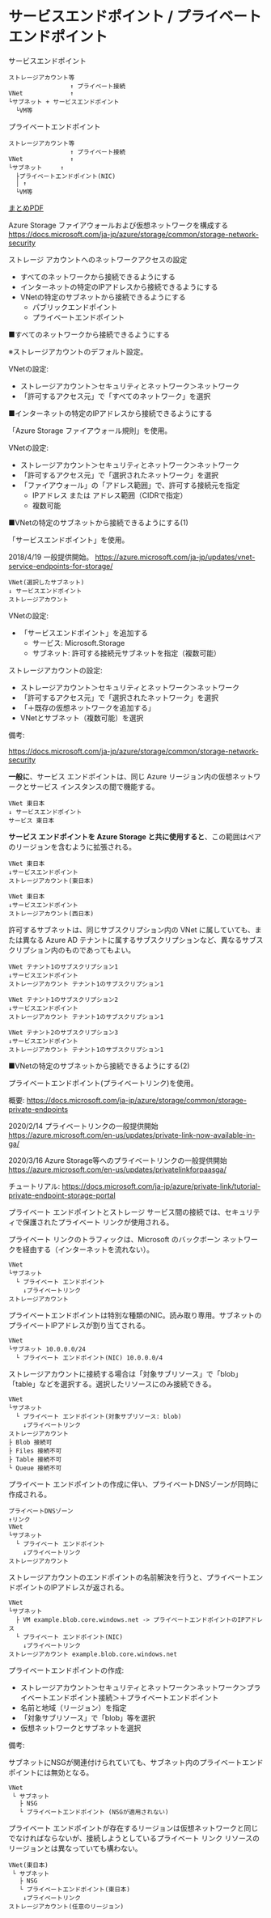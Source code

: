 # サービスエンドポイント / プライベートエンドポイント

サービスエンドポイント
```
ストレージアカウント等
                 ↑ プライベート接続
VNet             ↑
└サブネット + サービスエンドポイント
  └VM等
```

プライベートエンドポイント
```
ストレージアカウント等
                 ↑ プライベート接続
VNet             ↑
└サブネット     ↑
  ├プライベートエンドポイント(NIC)
  │ ↑
  └VM等
```

[まとめPDF](../AZ-104/pdf/mod06/サービスエンドポイントvsプライベートエンドポイント.pdf)

Azure Storage ファイアウォールおよび仮想ネットワークを構成する
https://docs.microsoft.com/ja-jp/azure/storage/common/storage-network-security

ストレージ アカウントへのネットワークアクセスの設定
- すべてのネットワークから接続できるようにする
- インターネットの特定のIPアドレスから接続できるようにする
- VNetの特定のサブネットから接続できるようにする
  - パブリックエンドポイント
  - プライベートエンドポイント

■すべてのネットワークから接続できるようにする

※ストレージアカウントのデフォルト設定。

VNetの設定:
- ストレージアカウント＞セキュリティとネットワーク＞ネットワーク
- 「許可するアクセス元」で「すべてのネットワーク」を選択

■インターネットの特定のIPアドレスから接続できるようにする

「Azure Storage ファイアウォール規則」を使用。


VNetの設定:
- ストレージアカウント＞セキュリティとネットワーク＞ネットワーク
- 「許可するアクセス元」で「選択されたネットワーク」を選択
- 「ファイアウォール」の「アドレス範囲」で、許可する接続元を指定
  - IPアドレス または アドレス範囲（CIDRで指定）
  - 複数可能

■VNetの特定のサブネットから接続できるようにする(1)

「サービスエンドポイント」を使用。

2018/4/19 一般提供開始。 https://azure.microsoft.com/ja-jp/updates/vnet-service-endpoints-for-storage/

```
VNet(選択したサブネット)
↓ サービスエンドポイント
ストレージアカウント
```

VNetの設定:
- 「サービスエンドポイント」を追加する
  - サービス: Microsoft.Storage
  - サブネット: 許可する接続元サブネットを指定（複数可能）

ストレージアカウントの設定:
- ストレージアカウント＞セキュリティとネットワーク＞ネットワーク
- 「許可するアクセス元」で「選択されたネットワーク」を選択
- 「＋既存の仮想ネットワークを追加する」
- VNetとサブネット（複数可能）を選択

備考:

https://docs.microsoft.com/ja-jp/azure/storage/common/storage-network-security

**一般に**、サービス エンドポイントは、同じ Azure リージョン内の仮想ネットワークとサービス インスタンスの間で機能する。

```
VNet 東日本
↓ サービスエンドポイント
サービス 東日本
```

**サービス エンドポイントを Azure Storage と共に使用すると**、この範囲はペアのリージョンを含むように拡張される。

```
VNet 東日本
↓サービスエンドポイント
ストレージアカウント(東日本)

VNet 東日本
↓サービスエンドポイント
ストレージアカウント(西日本)
```

許可するサブネットは、同じサブスクリプション内の VNet に属していても、または異なる Azure AD テナントに属するサブスクリプションなど、異なるサブスクリプション内のものであってもよい。

```
VNet テナント1のサブスクリプション1
↓サービスエンドポイント
ストレージアカウント テナント1のサブスクリプション1

VNet テナント1のサブスクリプション2
↓サービスエンドポイント
ストレージアカウント テナント1のサブスクリプション1

VNet テナント2のサブスクリプション3
↓サービスエンドポイント
ストレージアカウント テナント1のサブスクリプション1
```

■VNetの特定のサブネットから接続できるようにする(2)

プライベートエンドポイント(プライベートリンク)を使用。

概要:
https://docs.microsoft.com/ja-jp/azure/storage/common/storage-private-endpoints

2020/2/14 プライベートリンクの一般提供開始
https://azure.microsoft.com/en-us/updates/private-link-now-available-in-ga/

2020/3/16 Azure Storage等へのプライベートリンクの一般提供開始
https://azure.microsoft.com/en-us/updates/privatelinkforpaasga/

チュートリアル:
https://docs.microsoft.com/ja-jp/azure/private-link/tutorial-private-endpoint-storage-portal


プライベート エンドポイントとストレージ サービス間の接続では、セキュリティで保護されたプライベート リンクが使用される。

プライベート リンクのトラフィックは、Microsoft のバックボーン ネットワークを経由する（インターネットを流れない）。

```
VNet
└サブネット
  └ プライベート エンドポイント
    ↓プライベートリンク
ストレージアカウント
```

プライベートエンドポイントは特別な種類のNIC。読み取り専用。サブネットのプライベートIPアドレスが割り当てされる。

```
VNet
└サブネット 10.0.0.0/24
  └ プライベート エンドポイント(NIC) 10.0.0.0/4
```

ストレージアカウントに接続する場合は「対象サブリソース」で「blob」「table」などを選択する。選択したリソースにのみ接続できる。

```
VNet
└サブネット
  └ プライベート エンドポイント(対象サブリソース: blob)
    ↓プライベートリンク
ストレージアカウント
├ Blob 接続可
├ Files 接続不可
├ Table 接続不可
└ Queue 接続不可
```

プライベート エンドポイントの作成に伴い、プライベートDNSゾーンが同時に作成される。

```
プライベートDNSゾーン
↑リンク
VNet
└サブネット
  └ プライベート エンドポイント
    ↓プライベートリンク
ストレージアカウント
```

ストレージアカウントのエンドポイントの名前解決を行うと、プライベートエンドポイントのIPアドレスが返される。

```
VNet
└サブネット
  ├ VM example.blob.core.windows.net -> プライベートエンドポイントのIPアドレス
  └ プライベート エンドポイント(NIC)
    ↓プライベートリンク
ストレージアカウント example.blob.core.windows.net

```

プライベートエンドポイントの作成:
- ストレージアカウント＞セキュリティとネットワーク＞ネットワーク＞プライベートエンドポイント接続＞＋プライベートエンドポイント
- 名前と地域（リージョン）を指定
- 「対象サブリソース」で「blob」等を選択
- 仮想ネットワークとサブネットを選択

備考:

サブネットにNSGが関連付けられていても、サブネット内のプライベートエンドポイントには無効となる。

```
VNet
 └ サブネット
   ├ NSG
   └ プライベートエンドポイント (NSGが適用されない)
```
プライベート エンドポイントが存在するリージョンは仮想ネットワークと同じでなければならないが、接続しようとしているプライベート リンク リソースのリージョンとは異なっていても構わない。

```
VNet(東日本)
 └ サブネット
   ├ NSG
   └ プライベートエンドポイント(東日本)
    ↓プライベートリンク
ストレージアカウント(任意のリージョン)
```

